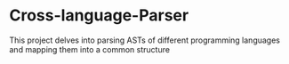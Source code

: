 # Cross-language-Parser
This project delves into parsing ASTs of different programming languages and mapping them into a common structure
